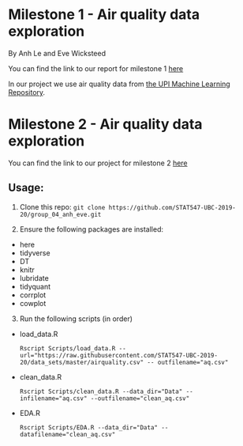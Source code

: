 # Milestone 1 - Air quality data exploration
By Anh Le and Eve Wicksteed

You can find the link to our report for milestone 1 [here](https://stat547-ubc-2019-20.github.io/group_04_anh_eve/Docs/milestone1.html)

In our project we use air quality data from [the UPI Machine Learning Repository](https://archive.ics.uci.edu/ml/datasets/Air+Quality).



# Milestone 2 - Air quality data exploration

You can find the link to our project for milestone 2 [here](https://stat547-ubc-2019-20.github.io/group_04_anh_eve/Docs/milestone2.html)

## Usage:

1. Clone this repo:
  `git clone https://github.com/STAT547-UBC-2019-20/group_04_anh_eve.git`

2. Ensure the following packages are installed:
- here
- tidyverse
- DT
- knitr
- lubridate
- tidyquant
- corrplot
- cowplot

3. Run the following scripts (in order)

- load_data.R

  `Rscript Scripts/load_data.R --url="https://raw.githubusercontent.com/STAT547-UBC-2019-20/data_sets/master/airquality.csv" -- outfilename="aq.csv"`

- clean_data.R

  `Rscript Scripts/clean_data.R --data_dir="Data" --infilename="aq.csv" --outfilename="clean_aq.csv"`

- EDA.R

  `Rscript Scripts/EDA.R --data_dir="Data" --datafilename="clean_aq.csv"`






